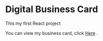 
# Digital Business Card

This my first React project

You can view my business card, click [Here](https://petertorki.github.io/card) .
